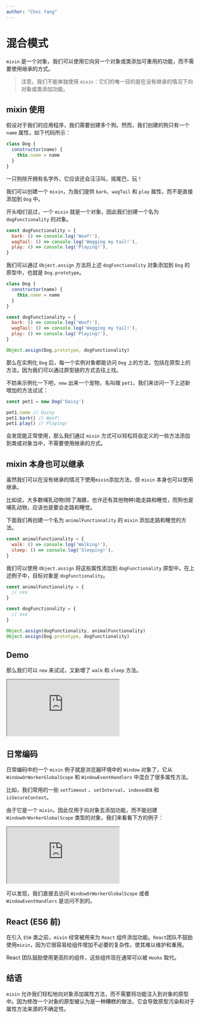 ```yaml
---
author: "Choi Yang"
---
```


# 混合模式

`mixin` 是一个对象，我们可以使用它向另一个对象或类添加可重用的功能，而不需要使用继承的方式。

> 注意，我们不能单独使用 `mixin`：它们的唯一目的是在没有继承的情况下向对象或类添加功能。

## mixin 使用

假设对于我们的应用程序，我们需要创建多个狗。然而，我们创建的狗只有一个 `name` 属性，如下代码所示：

```js
class Dog {
  constructor(name) {
    this.name = name
  }
}
```

一只狗除开拥有名字外，它应该还会汪汪叫，摇尾巴，玩！

我们可以创建一个 `mixin`，为我们提供 `bark`、`wagTail` 和 `play` 属性，而不是直接添加到 `Dog` 中。

开头咱们说过，一个 `mixin` 就是一个对象，因此我们创建一个名为 `dogFunctionality` 的对象。

```js
const dogFunctionality = {
  bark: () => console.log('Woof!'),
  wagTail: () => console.log('Wagging my tail!'),
  play: () => console.log('Playing!'),
}
```

我们可以通过 `Object.assign` 方法将上述 `dogFunctionality` 对象添加到 `Dog` 的原型中，也就是 `Dog.prototype`。

```js
class Dog {
  constructor(name) {
    this.name = name
  }
}

const dogFunctionality = {
  bark: () => console.log('Woof!'),
  wagTail: () => console.log('Wagging my tail!'),
  play: () => console.log('Playing!'),
}

Object.assign(Dog.prototype, dogFunctionality)
```

那么在实例化 `Dog` 后，每一个实例对象都能访问 `Dog` 上的方法，包括在原型上的方法，因为我们可以通过原型链的方式去往上找。

不妨来示例化一下吧，`new` 出来一个宠物，名叫做 `pet1`，我们来访问一下上述新增加的方法试试：

```js
const pet1 = new Dog('Daisy')

pet1.name // Daisy
pet1.bark() // Woof!
pet1.play() // Playing!
```

会发现能正常使用，那么我们通过 `mixin` 方式可以轻松将自定义的一些方法添加到类或对象当中，不需要使用继承的方式。

## mixin 本身也可以继承

虽然我们可以在没有继承的情况下使用`mixin`添加方法，但 `mixin` 本身也可以使用继承。

比如说，大多数哺乳动物(除了海豚，也许还有其他物种)能走路和睡觉，而狗也是哺乳动物，应该也是要会走路和睡觉。

下面我们再创建一个名为 `animalFunctionality` 的 `mixin` 添加走路和睡觉的方法。

```js
const animalFunctionality = {
  walk: () => console.log('Walking!'),
  sleep: () => console.log('Sleeping!'),
}
```

我们可以使用 `Object.assign` 将这些属性添加到 `dogFunctionality` 原型中。在上述例子中，目标对象是 `dogFunctionality`。

```js
const animalFunctionality = {
  // xxx
}

const dogFunctionality = {
  // xxx
}

Object.assign(dogFunctionality, animalFunctionality)
Object.assign(Dog.prototype, dogFunctionality)
```

## Demo

那么我们可以 `new` 来试试，又新增了 `walk` 和 `sleep` 方法。

<iframe src='https://stackblitz.com/edit/mixin-pattern-demo?devToolsHeight=33&embed=1&file=index.js'></iframe>

## 日常编码

日常编码中的一个 `mixin` 例子就是浏览器环境中的 `Window` 对象了，它从 `WindowOrWorkerGlobalScope` 和 `WindowEventHandlers` 中混合了很多属性方法。

比如，我们常用的一些 `setTimeout` 、`setInterval`、`indexedDB` 和 `isSecureContext`。

由于它是一个 `mixin`，因此仅用于向对象去添加功能，而不能创建 `WindowOrWorkerGlobalScope` 类型的对象，我们来看看下方的例子：

<iframe src='https://stackblitz.com/edit/mixin-pattern-window-demo?ctl=1&devToolsHeight=33&embed=1&file=index.js'></iframe>

可以发现，我们直接去访问 `WindowOrWorkerGlobalScope` 或者 `WindowEventHandlers` 是访问不到的。

## React (ES6 前)

在引入 `ES6` 类之前，`mixin` 经常被用来为 `React` 组件添加功能。`React`团队不鼓励使用`mixin`，因为它很容易给组件增加不必要的复杂性，使其难以维护和重用。

React 团队鼓励使用更高阶的组件，这些组件现在通常可以被 `Hooks` 取代。

## 结语

`mixin` 允许我们轻松地向对象添加属性方法，而不需要将功能注入到对象的原型中。因为修改一个对象的原型被认为是一种糟糕的做法，它会导致原型污染和对于属性方法来源的不确定性。
